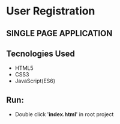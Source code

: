 # User Registration

## SINGLE PAGE APPLICATION

## Tecnologies Used
* HTML5
* CSS3
* JavaScript(ES6)

## Run: 
* Double click '**index.html**' in root project
